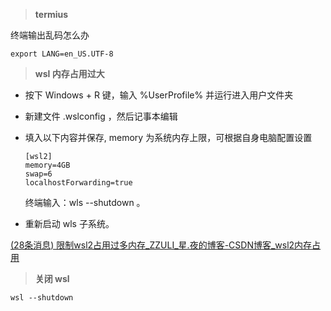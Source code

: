 > **termius**

终端输出乱码怎么办

```shell
export LANG=en_US.UTF-8
```

> <b>wsl 内存占用过大</b>

- 按下 Windows + R 键，输入 %UserProfile% 并运行进入用户文件夹

- 新建文件 .wslconfig ，然后记事本编辑

- 填入以下内容并保存, memory 为系统内存上限，可根据自身电脑配置设置

    ```notepad++
    [wsl2]
    memory=4GB
    swap=6
    localhostForwarding=true
    ```

    终端输入：wls --shutdown 。

- 重新启动 wls 子系统。

[(28条消息) 限制wsl2占用过多内存_ZZULI_星.夜的博客-CSDN博客_wsl2内存占用](https://blog.csdn.net/weixin_43906799/article/details/111562984?utm_medium=distribute.pc_relevant.none-task-blog-2~default~baidujs_baidulandingword~default-4-111562984-blog-120802756.pc_relevant_recovery_v2&spm=1001.2101.3001.4242.3&utm_relevant_index=7)

> <b>关闭 wsl</b>

```shell
wsl --shutdown
```
